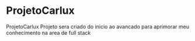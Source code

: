# ProjetoCarlux
ProjetoCarlux
Projeto sera criado do inicio ao avancado para aprimorar meu conhecimento na area de full stack
